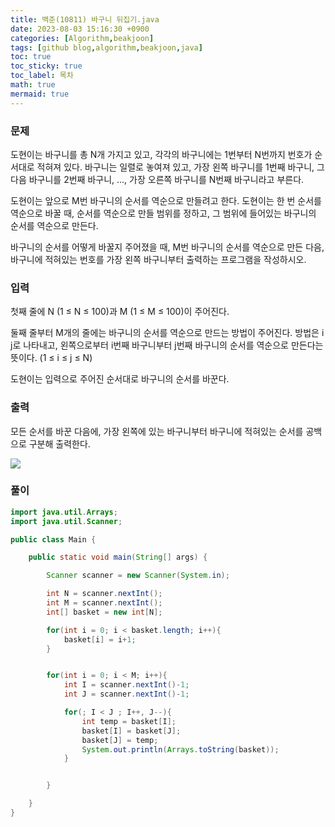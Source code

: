 ```yaml
---
title: 백준(10811) 바구니 뒤집기.java
date: 2023-08-03 15:16:30 +0900
categories: [Algorithm,beakjoon]
tags: [github blog,algorithm,beakjoon,java]
toc: true
toc_sticky: true
toc_label: 목차
math: true
mermaid: true
---
```


### 문제
도현이는 바구니를 총 N개 가지고 있고, 각각의 바구니에는 1번부터 N번까지 번호가 순서대로 적혀져 있다. 바구니는 일렬로 놓여져 있고, 가장 왼쪽 바구니를 1번째 바구니, 그 다음 바구니를 2번째 바구니, ..., 가장 오른쪽 바구니를 N번째 바구니라고 부른다. 

도현이는 앞으로 M번 바구니의 순서를 역순으로 만들려고 한다. 도현이는 한 번 순서를 역순으로 바꿀 때, 순서를 역순으로 만들 범위를 정하고, 그 범위에 들어있는 바구니의 순서를 역순으로 만든다.

바구니의 순서를 어떻게 바꿀지 주어졌을 때, M번 바구니의 순서를 역순으로 만든 다음, 바구니에 적혀있는 번호를 가장 왼쪽 바구니부터 출력하는 프로그램을 작성하시오.

### 입력
첫째 줄에 N (1 ≤ N ≤ 100)과 M (1 ≤ M ≤ 100)이 주어진다.

둘째 줄부터 M개의 줄에는 바구니의 순서를 역순으로 만드는 방법이 주어진다. 방법은 i j로 나타내고, 왼쪽으로부터 i번째 바구니부터 j번째 바구니의 순서를 역순으로 만든다는 뜻이다. (1 ≤ i ≤ j ≤ N)

도현이는 입력으로 주어진 순서대로 바구니의 순서를 바꾼다.

### 출력
모든 순서를 바꾼 다음에, 가장 왼쪽에 있는 바구니부터 바구니에 적혀있는 순서를 공백으로 구분해 출력한다.

![](../../../assets/img/2023-08-03-15-17-18.png)

### 풀이
```java
import java.util.Arrays;
import java.util.Scanner;

public class Main {

    public static void main(String[] args) {

        Scanner scanner = new Scanner(System.in);

        int N = scanner.nextInt();
        int M = scanner.nextInt();
        int[] basket = new int[N];

        for(int i = 0; i < basket.length; i++){
            basket[i] = i+1;
        }


        for(int i = 0; i < M; i++){
            int I = scanner.nextInt()-1;
            int J = scanner.nextInt()-1;

            for(; I < J ; I++, J--){
                int temp = basket[I];
                basket[I] = basket[J];
                basket[J] = temp;
                System.out.println(Arrays.toString(basket));
            }


        }

    }
}
```
